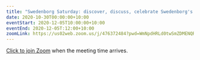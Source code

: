 ```yaml
---
title: "Swedenborg Saturday: discover, discuss, celebrate Swedenborg's life and writings"
date: 2020-10-30T00:00:00+10:00
eventStart: 2020-12-05T10:00:00+10:00
eventEnd: 2020-12-05T:12:00+10:00
zoomLink: https://us02web.zoom.us/j/476372484?pwd=WmNpdHRLd0twSmZDMENQRit3aE8zZz09
---
```


[Click to join Zoom](https://us02web.zoom.us/j/476372484?pwd=WmNpdHRLd0twSmZDMENQRit3aE8zZz09) when the meeting time arrives.